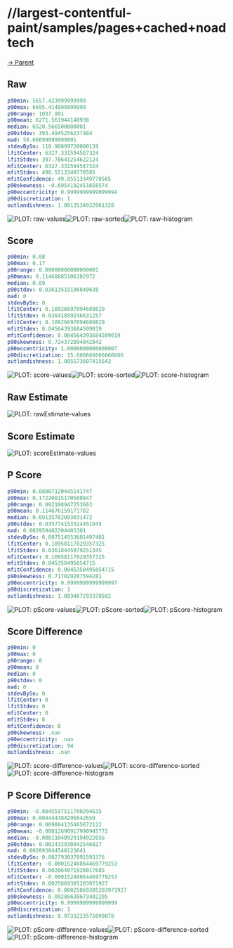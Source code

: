 
# //largest-contentful-paint/samples/pages+cached+noadtech

[→ Parent](../..)


## Raw


```yaml
p90min: 5657.423999999999
p90max: 6695.414999999999
p90range: 1037.991
p90mean: 6271.561944148938
median: 6520.566500000001
p90stdev: 393.4945256237484
mad: 58.66699999999901
stdevBySn: 110.90899739000139
lfitCenter: 6327.331594587324
lfitStdev: 397.78641254622124
mfitCenter: 6327.331594587324
mfitStdev: 498.5513349778585
mfitConfidence: 49.85513349778585
p90skewness: -0.6954192451658574
p90eccentricity: 0.9999999999999994
p90discretization: 1
outlandishness: 1.0013534932961328

```

![PLOT: raw-values](./raw/values.svg)![PLOT: raw-sorted](./raw/sorted.svg)![PLOT: raw-histogram](./raw/histogram.svg)
## Score


```yaml
p90min: 0.08
p90max: 0.17
p90range: 0.09000000000000001
p90mean: 0.11468085106382972
median: 0.09
p90stdev: 0.03613515196849638
mad: 0
stdevBySn: 0
lfitCenter: 0.10926697094689829
lfitStdev: 0.03641859246631257
mfitCenter: 0.10926697094689829
mfitStdev: 0.04564393684509019
mfitConfidence: 0.004564393684509019
p90skewness: 0.724372894842842
p90eccentricity: 1.0000000000000007
p90discretization: 15.666666666666666
outlandishness: 1.005573607415643

```

![PLOT: score-values](./score/values.svg)![PLOT: score-sorted](./score/sorted.svg)![PLOT: score-histogram](./score/histogram.svg)
## Raw Estimate

![PLOT: rawEstimate-values](./rawEstimate/values.svg)
## Score Estimate

![PLOT: scoreEstimate-values](./scoreEstimate/values.svg)
## P Score


```yaml
p90min: 0.08007120445141747
p90max: 0.17226015170508047
p90range: 0.092188947253663
p90mean: 0.114676159171782
median: 0.09135782093031472
p90stdev: 0.035774153324451045
mad: 0.003959402204403301
stdevBySn: 0.007514553601497481
lfitCenter: 0.10958117029357325
lfitStdev: 0.03618445979251345
mfitCenter: 0.10958117029357325
mfitStdev: 0.045350495054715
mfitConfidence: 0.0045350495054715
p90skewness: 0.717029207594281
p90eccentricity: 0.9999999999999997
p90discretization: 1
outlandishness: 1.003467293378502

```

![PLOT: pScore-values](./pScore/values.svg)![PLOT: pScore-sorted](./pScore/sorted.svg)![PLOT: pScore-histogram](./pScore/histogram.svg)
## Score Difference


```yaml
p90min: 0
p90max: 0
p90range: 0
p90mean: 0
median: 0
p90stdev: 0
mad: 0
stdevBySn: 0
lfitCenter: 0
lfitStdev: 0
mfitCenter: 0
mfitStdev: 0
mfitConfidence: 0
p90skewness: .nan
p90eccentricity: .nan
p90discretization: 94
outlandishness: .nan

```

![PLOT: score-difference-values](./score-difference/values.svg)![PLOT: score-difference-sorted](./score-difference/sorted.svg)![PLOT: score-difference-histogram](./score-difference/histogram.svg)
## P Score Difference


```yaml
p90min: -0.0045597511700294635
p90max: 0.004444384295642659
p90range: 0.009004135465672122
p90mean: -0.00012690917990945772
median: -0.00011040929194922056
p90stdev: 0.002432930942546827
mad: 0.002093844548123641
stdevBySn: 0.002793037091593376
lfitCenter: -0.00015240864469779253
lfitStdev: 0.002064071920017685
mfitCenter: -0.00015240864469779253
mfitStdev: 0.0025869305203971927
mfitConfidence: 0.00025869305203971927
p90skewness: 0.09286638673402205
p90eccentricity: 0.9999999999999999
p90discretization: 1
outlandishness: 0.9733223575099078

```

![PLOT: pScore-difference-values](./pScore-difference/values.svg)![PLOT: pScore-difference-sorted](./pScore-difference/sorted.svg)![PLOT: pScore-difference-histogram](./pScore-difference/histogram.svg)